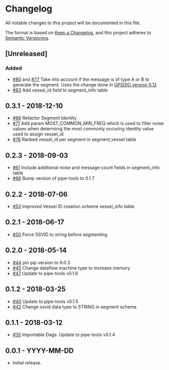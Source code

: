 # Changelog

All notable changes to this project will be documented in this file.

The format is based on [Keep a
Changelog](https://keepachangelog.com/en/1.0.0/), and this project adheres to
[Semantic Versioning](https://semver.org/spec/v2.0.0.html).

## [Unreleased]

### Added

* [#80](https://github.com/GlobalFishingWatch/pipe-segment/issues/80) and  [#77](https://github.com/GlobalFishingWatch/pipe-segment/issues/77) Take into account if the message is of type A or B to generate the segment. Uses the change done in [GPSDIO version 0.12](https://github.com/SkyTruth/gpsdio-segment/pull/60)
* [#83](https://github.com/GlobalFishingWatch/pipe-segment/pull/83)
  Add vessel_id field to segment_info table

0.3.1 - 2018-12-10
------------------
* [#66](https://github.com/GlobalFishingWatch/pipe-segment/pull/66)
  Refactor Segment Identity
* [#71](https://github.com/GlobalFishingWatch/pipe-segment/pull/71)
  Add param MOST_COMMON_MIN_FREQ which is used to filter noise values 
  when determinig the most commonly occuring identity value used to
  assign vessel_id
* [#76](https://github.com/GlobalFishingWatch/pipe-segment/pull/76)
  Ranked vessel_id per segment in segment_vessel table

0.2.3 - 2018-09-03
------------------
* [#61](https://github.com/GlobalFishingWatch/pipe-segment/pull/61)
  Include additional noise and message count fields in segment_info table 
* [#68](https://github.com/GlobalFishingWatch/pipe-segment/pull/68)
  Bump version of pipe-tools to 0.1.7

0.2.2 - 2018-07-06
------------------
 
* [#53](https://github.com/GlobalFishingWatch/pipe-segment/pull/53)
  Improved Vessel ID creation scheme
  vessel_info table
  
  
0.2.1 - 2018-06-17
------------------
 
* [#50](https://github.com/GlobalFishingWatch/pipe-segment/pull/50)
  Force SSVID to string before segmenting
  
0.2.0 - 2018-05-14
------------------

* [#44](https://github.com/GlobalFishingWatch/pipe-segment/pull/44)
  pin pip version to 9.0.3
* [#45](https://github.com/GlobalFishingWatch/pipe-segment/pull/45)
  Change dataflow machine type to increase memory
* [#47](https://github.com/GlobalFishingWatch/pipe-segment/pull/47)
  Update to pipe-tools v0.1.6 


0.1.2 - 2018-03-25
------------------

* [#40](https://github.com/GlobalFishingWatch/pipe-segment/pull/40)
  Update to pipe-tools v0.1.5
* [#42](https://github.com/GlobalFishingWatch/pipe-segment/pull/42)
  Change ssvid data type to STRING in segment schema
  

0.1.1 - 2018-03-12
------------------

* [#35](https://github.com/GlobalFishingWatch/pipe-segment/pull/35)
  Importable Dags.  Update to pipe-tools v0.1.4


0.0.1 - YYYY-MM-DD
------------------

* Initial release.
